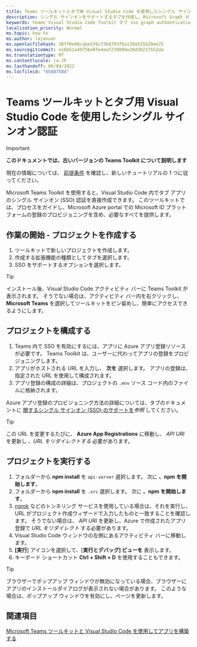```yaml
---
title: Teams ツールキットとタブ用 Visual Studio Code を使用したシングル サインオン認証
description: シングル サインオンをサポートするタブを作成し、Microsoft Graph が Microsoft Teams Toolkit を使用して Visual Studio Code 内で直接呼び出す
keywords: teams Visual Studio Code Toolkit タブ sso graph authentication Azure ID プラットフォーム
localization_priority: Normal
ms.topic: how-to
ms.author: lajanuar
ms.openlocfilehash: 38ff0e88cabe5f6cf3b8703fba139a525620ee25
ms.sourcegitcommit: e16b51a49756e0fe4eaf239898e28d3021f552da
ms.translationtype: MT
ms.contentlocale: ja-JP
ms.lasthandoff: 06/04/2022
ms.locfileid: "65887584"
---
```

# <a name="single-sign-on-authentication-with-teams-toolkit-and-visual-studio-code-for-tabs"></a>Teams ツールキットとタブ用 Visual Studio Code を使用したシングル サインオン認証

> [!IMPORTANT]
> **このドキュメントでは、古いバージョンの Teams Toolkit について説明します**
>
> 現在の情報については、 [前提条件](../get-started/prerequisites.md) を確認し、新しいチュートリアルの 1 つに従ってください。

Microsoft Teams Toolkit を使用すると、Visual Studio Code 内でタブ アプリのシングル サインオン (SSO) 認証を直接作成できます。 このツールキットでは、プロセスをガイドし、Microsoft Azure portal での Microsoft ID プラットフォームの登録のプロビジョニングを含め、必要なすべてを提供します。

## <a name="get-started--create-a-project"></a>作業の開始 - プロジェクトを作成する

1. ツールキットで新しいプロジェクトを作成します。
1. 作成する拡張機能の種類としてタブを選択します。
1. SSO をサポートするオプションを選択します。

> [!TIP]
> インストール後、Visual Studio Code アクティビティ バーに Teams Toolkit が表示されます。 そうでない場合は、アクティビティ バー内を右クリックし、 **Microsoft Teams** を選択してツールキットをピン留めし、簡単にアクセスできるようにします。

## <a name="configure-your-project"></a>プロジェクトを構成する

1. Teams 内で SSO を有効にするには、アプリに Azure アプリ登録リソースが必要です。 Teams Toolkit は、ユーザーに代わってアプリの登録をプロビジョニングします。
1. アプリがホストされる URL を入力し、 **次を** 選択します。 アプリの登録は、指定された URL を使用して構成されます。
1. アプリ登録の構成の詳細は、プロジェクトの `.env` ソース コード内のファイルに格納されます。

Azure アプリ登録のプロビジョニング方法の詳細については、タブのドキュメントに [関するシングル サインオン (SSO) のサポートを](../tabs/how-to/authentication/tab-sso-overview.md)*参照* してください。

> [!TIP]
> この URL を変更するたびに、 **Azure App Registrations** に移動し、 *API URI* を更新し *、URL をリダイレクトする* 必要があります。

## <a name="run-your-project"></a>プロジェクトを実行する

1. フォルダーから **npm install** を `api-server` 選択します。 次に **、npm を開始します**。
1. フォルダーから **npm install** を `.src` 選択します。 次に **、npm を開始します**。
1. [ngrok](https://ngrok.com/) などのトンネリング サービスを使用している場合は、それを実行し、URL がプロジェクト作成ウィザードで入力したものと一致することを確認します。 そうでない場合は、 *API URI* を更新し、Azure で作成されたアプリ登録で *URL をリダイレクト* する必要があります。
1. Visual Studio Code ウィンドウの左側にあるアクティビティ バーに移動します。
1. **[実行**] アイコンを選択して、[**実行とデバッグ] ビューを** 表示します。
1. キーボード ショートカット **Ctrl + Shift + D** を使用することもできます。

> [!TIP]
> ブラウザーでポップアップ ウィンドウが無効になっている場合、ブラウザーにアプリのインストールダイアログが表示されない場合があります。 このような場合は、ポップアップ ウィンドウを有効にし、ページを更新します。

## <a name="see-also"></a>関連項目

[Microsoft Teams ツールキットと Visual Studio Code を使用してアプリを構築する](visual-studio-code-overview.md)
